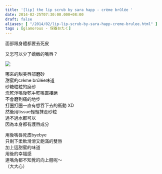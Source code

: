 ```yaml
---
title: '[lip] the lip scrub by sara happ - crème brûlée '
date: 2014-02-25T07:30:00.000+08:00
draft: false
aliases: [ "/2014/02/lip-lip-scrub-by-sara-happ-creme-brulee.html" ]
tags : [glamorous - 保養おたく]
---
```


面部跟身體都要去死皮  

又怎可以少了嬌嫩的嘴唇？

![](/images/sarahapp.jpg)

哪來的甜美唇部磨砂  
甜蜜的crème brûlée味道  
砂糖粒粒的磨砂  
洗乾淨嘴後乾手乾嘴直接磨  
不會磨到痛的地步  
打圈打圈一直有想吞下去的衝動 XD  
然後用tissue輕輕抹走砂粒  
過不過水都可以  
因為本身都有護唇成分

  

用後嘴唇死皮byebye  
只剩下柔軟滑滑又飽滿的雙唇  
加上這甜蜜的味道  
用後的幸福感  
連嘴角都不知覺的向上翹呢～  
（大大心）

